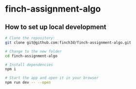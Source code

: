 # finch-assignment-algo

## How to set up local development
```sh
# Clone the repository:
git clone git@github.com:finch3d/finch-assignment-algo.git

# Change to the new folder
cd finch-assignment-algo

# Install dependencies
npm i

# Start the app and open it in your browser
npm run dev -- --open
```
